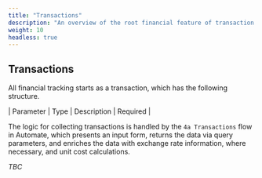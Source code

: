 ```yaml
---
title: "Transactions"
description: "An overview of the root financial feature of transaction tracking."
weight: 10
headless: true
---
```


## Transactions

All financial tracking starts as a transaction, which has the following structure.

| Parameter | Type | Description | Required |


The logic for collecting transactions is handled by the `4a Transactions` flow in Automate, which presents an input form, returns the data via query parameters, and enriches the data with exchange rate information, where necessary, and unit cost calculations.

_TBC_

